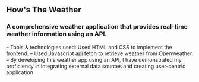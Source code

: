 ## How's The Weather
### A comprehensive weather application that provides real-time weather information using an API.
– Tools & technologies used: Used HTML and CSS  to implement the frontend.
– Used Javascript api fetch to retrieve weather from Openweather.
– By developing this weather app using an API, I have demonstrated my proficiency in integrating external data
sources and creating user-centric application
